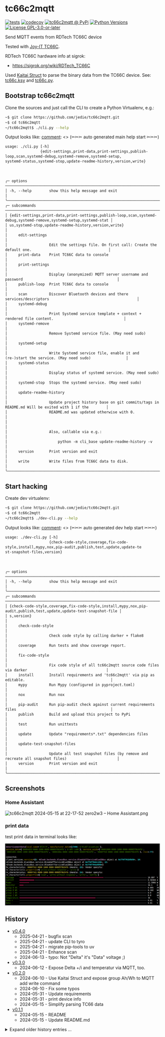 # tc66c2mqtt

[![tests](https://github.com/jedie/tc66c2mqtt/actions/workflows/tests.yml/badge.svg?branch=main)](https://github.com/jedie/tc66c2mqtt/actions/workflows/tests.yml)
[![codecov](https://codecov.io/github/jedie/tc66c2mqtt/branch/main/graph/badge.svg)](https://app.codecov.io/github/jedie/tc66c2mqtt)
[![tc66c2mqtt @ PyPi](https://img.shields.io/pypi/v/tc66c2mqtt?label=tc66c2mqtt%20%40%20PyPi)](https://pypi.org/project/tc66c2mqtt/)
[![Python Versions](https://img.shields.io/pypi/pyversions/tc66c2mqtt)](https://github.com/jedie/tc66c2mqtt/blob/main/pyproject.toml)
[![License GPL-3.0-or-later](https://img.shields.io/pypi/l/tc66c2mqtt)](https://github.com/jedie/tc66c2mqtt/blob/main/LICENSE)

Send MQTT events from RDTech TC66C device

Tested with [Joy-IT TC66C](https://joy-it.net/de/products/JT-TC66C).


RDTech TC66C hardware info at sigrok:

 * https://sigrok.org/wiki/RDTech_TC66C


Used [Kaitai Struct](https://kaitai.io/) to parse the binary data from the TC66C device.
See: [tc66c.ksy](https://github.com/jedie/tc66c2mqtt/blob/main/tc66c2mqtt/tc66c.ksy)
and [tc66c.py](https://github.com/jedie/tc66c2mqtt/blob/main/tc66c2mqtt/tc66c.py).


## Bootstrap tc66c2mqtt

Clone the sources and just call the CLI to create a Python Virtualenv, e.g.:

```bash
~$ git clone https://github.com/jedie/tc66c2mqtt.git
~$ cd tc66c2mqtt
~/tc66c2mqtt$ ./cli.py --help
```
Output looks like:
[comment]: <> (✂✂✂ auto generated main help start ✂✂✂)
```
usage: ./cli.py [-h]
                {edit-settings,print-data,print-settings,publish-loop,scan,systemd-debug,systemd-remove,systemd-setup,
systemd-status,systemd-stop,update-readme-history,version,write}



╭─ options ──────────────────────────────────────────────────────────────────────────────────────────────────────────╮
│ -h, --help        show this help message and exit                                                                  │
╰────────────────────────────────────────────────────────────────────────────────────────────────────────────────────╯
╭─ subcommands ──────────────────────────────────────────────────────────────────────────────────────────────────────╮
│ {edit-settings,print-data,print-settings,publish-loop,scan,systemd-debug,systemd-remove,systemd-setup,systemd-stat │
│ us,systemd-stop,update-readme-history,version,write}                                                               │
│     edit-settings                                                                                                  │
│                   Edit the settings file. On first call: Create the default one.                                   │
│     print-data    Print TC66C data to console                                                                      │
│     print-settings                                                                                                 │
│                   Display (anonymized) MQTT server username and password                                           │
│     publish-loop  Print TC66C data to console                                                                      │
│     scan          Discover Bluetooth devices and there services/descriptors                                        │
│     systemd-debug                                                                                                  │
│                   Print Systemd service template + context + rendered file content.                                │
│     systemd-remove                                                                                                 │
│                   Remove Systemd service file. (May need sudo)                                                     │
│     systemd-setup                                                                                                  │
│                   Write Systemd service file, enable it and (re-)start the service. (May need sudo)                │
│     systemd-status                                                                                                 │
│                   Display status of systemd service. (May need sudo)                                               │
│     systemd-stop  Stops the systemd service. (May need sudo)                                                       │
│     update-readme-history                                                                                          │
│                   Update project history base on git commits/tags in README.md Will be exited with 1 if the        │
│                   README.md was updated otherwise with 0.                                                          │
│                                                                                                                    │
│                   Also, callable via e.g.:                                                                         │
│                       python -m cli_base update-readme-history -v                                                  │
│     version       Print version and exit                                                                           │
│     write         Write files from TC66C data to disk.                                                             │
╰────────────────────────────────────────────────────────────────────────────────────────────────────────────────────╯
```
[comment]: <> (✂✂✂ auto generated main help end ✂✂✂)


## Start hacking

Create dev virtualenv:

```bash
~$ git clone https://github.com/jedie/tc66c2mqtt.git
~$ cd tc66c2mqtt
~/tc66c2mqtt$ ./dev-cli.py --help
```
Output looks like:
[comment]: <> (✂✂✂ auto generated dev help start ✂✂✂)
```
usage: ./dev-cli.py [-h]
                    {check-code-style,coverage,fix-code-style,install,mypy,nox,pip-audit,publish,test,update,update-te
st-snapshot-files,version}



╭─ options ──────────────────────────────────────────────────────────────────────────────────────────────────────────╮
│ -h, --help        show this help message and exit                                                                  │
╰────────────────────────────────────────────────────────────────────────────────────────────────────────────────────╯
╭─ subcommands ──────────────────────────────────────────────────────────────────────────────────────────────────────╮
│ {check-code-style,coverage,fix-code-style,install,mypy,nox,pip-audit,publish,test,update,update-test-snapshot-file │
│ s,version}                                                                                                         │
│     check-code-style                                                                                               │
│                   Check code style by calling darker + flake8                                                      │
│     coverage      Run tests and show coverage report.                                                              │
│     fix-code-style                                                                                                 │
│                   Fix code style of all tc66c2mqtt source code files via darker                                    │
│     install       Install requirements and 'tc66c2mqtt' via pip as editable.                                       │
│     mypy          Run Mypy (configured in pyproject.toml)                                                          │
│     nox           Run nox                                                                                          │
│     pip-audit     Run pip-audit check against current requirements files                                           │
│     publish       Build and upload this project to PyPi                                                            │
│     test          Run unittests                                                                                    │
│     update        Update "requirements*.txt" dependencies files                                                    │
│     update-test-snapshot-files                                                                                     │
│                   Update all test snapshot files (by remove and recreate all snapshot files)                       │
│     version       Print version and exit                                                                           │
╰────────────────────────────────────────────────────────────────────────────────────────────────────────────────────╯
```
[comment]: <> (✂✂✂ auto generated dev help end ✂✂✂)



## Screenshots

### Home Assistant

![tc66c2mqtt 2024-05-15 at 22-17-52 zero2w3 – Home Assistant.png](https://raw.githubusercontent.com/jedie/jedie.github.io/master/screenshots/tc66c2mqtt/tc66c2mqtt%202024-05-15%20at%2022-17-52%20zero2w3%20%E2%80%93%20Home%20Assistant.png "tc66c2mqtt 2024-05-15 at 22-17-52 zero2w3 – Home Assistant.png")

### print data

test print data in terminal looks like:

![2024-05-07_20-08_print_data.png](https://raw.githubusercontent.com/jedie/jedie.github.io/master/screenshots/tc66c2mqtt/2024-05-07_20-08_print_data.png "2024-05-07_20-08_print_data.png")


## History

[comment]: <> (✂✂✂ auto generated history start ✂✂✂)

* [v0.4.0](https://github.com/jedie/tc66c2mqtt/compare/v0.3.0...v0.4.0)
  * 2025-04-21 - bugfix scan
  * 2025-04-21 - update CLI to tyro
  * 2025-04-21 - migrate pip-tools to uv
  * 2025-04-21 - Enhance scan
  * 2024-06-13 - typo: Not "Delta" it's "Data" voltage ;)
* [v0.3.0](https://github.com/jedie/tc66c2mqtt/compare/v0.2.0...v0.3.0)
  * 2024-06-12 - Expose Delta +/i and temperatur via MQTT, too.
* [v0.2.0](https://github.com/jedie/tc66c2mqtt/compare/v0.1.1...v0.2.0)
  * 2024-06-10 - Use Kaitai Struct and expose group Ah/Wh to MQTT add write command
  * 2024-06-10 - Fix some typos
  * 2024-05-31 - Update requirements
  * 2024-05-31 - print device info
  * 2024-05-15 - Simplify parsing TC66 data
* [v0.1.1](https://github.com/jedie/tc66c2mqtt/compare/v0.1.0...v0.1.1)
  * 2024-05-15 - README
  * 2024-05-15 - Update README.md

<details><summary>Expand older history entries ...</summary>

* [v0.1.0](https://github.com/jedie/tc66c2mqtt/compare/a912ba9...v0.1.0)
  * 2024-05-15 - Update requirements
  * 2024-05-15 - Handle TimeoutError seperate
  * 2024-05-15 - fix code style
  * 2024-05-15 - Expand MQTT sensors
  * 2024-05-07 - add screenshot
  * 2024-05-07 - Use rich "Progress" to display data on console
  * 2024-04-29 - Add initial state

</details>


[comment]: <> (✂✂✂ auto generated history end ✂✂✂)
